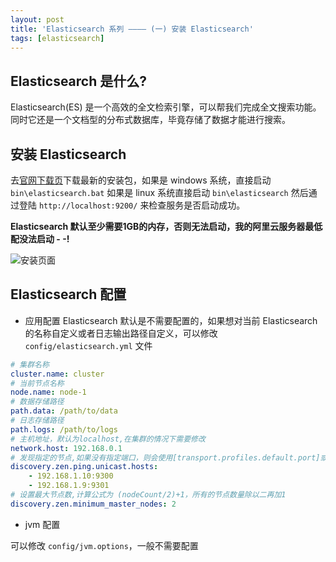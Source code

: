 ```yaml
---
layout: post
title: 'Elasticsearch 系列 ———— (一) 安装 Elasticsearch'
tags: [elasticsearch]
---
```


## Elasticsearch 是什么?
Elasticsearch(ES) 是一个高效的全文检索引擎，可以帮我们完成全文搜索功能。同时它还是一个文档型的分布式数据库，毕竟存储了数据才能进行搜索。

## 安装 Elasticsearch

去[官网下载页](https://www.elastic.co/downloads/elasticsearch)下载最新的安装包，如果是 windows 系统，直接启动 `bin\elasticsearch.bat`
如果是 linux 系统直接启动 `bin\elasticsearch` 然后通过登陆 `http://localhost:9200/` 来检查服务是否启动成功。

**Elasticsearch 默认至少需要1GB的内存，否则无法启动，我的阿里云服务器最低配没法启动 - -!**

![安装页面]({{"/public/images/elasticsearch/es-01.png"}} "安装页面")

## Elasticsearch 配置

- 应用配置
Elasticsearch 默认是不需要配置的，如果想对当前 Elasticsearch 的名称自定义或者日志输出路径自定义，可以修改 `config/elasticsearch.yml` 文件

```yaml
# 集群名称
cluster.name: cluster
# 当前节点名称
node.name: node-1
# 数据存储路径
path.data: /path/to/data
# 日志存储路径
path.logs: /path/to/logs
# 主机地址，默认为localhost,在集群的情况下需要修改
network.host: 192.168.0.1
# 发现指定的节点,如果没有指定端口，则会使用[transport.profiles.default.port]或者[transport.tcp.port]的端口
discovery.zen.ping.unicast.hosts:
    - 192.168.1.10:9300
    - 192.168.1.9:9301
# 设置最大节点数,计算公式为 (nodeCount/2)+1，所有的节点数量除以二再加1
discovery.zen.minimum_master_nodes: 2

```
- jvm 配置

可以修改 `config/jvm.options`，一般不需要配置






